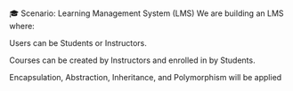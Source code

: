  🎓 Scenario: Learning Management System (LMS)
We are building an LMS where:

Users can be Students or Instructors.

Courses can be created by Instructors and enrolled in by Students.

Encapsulation, Abstraction, Inheritance, and Polymorphism will be applied